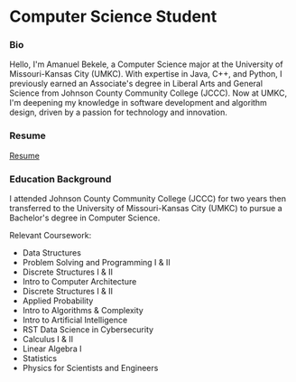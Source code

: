 # Computer Science Student

### Bio

Hello, I'm Amanuel Bekele, a Computer Science major at the University of Missouri-Kansas City (UMKC). With expertise in Java, C++, and Python, I previously earned an Associate's degree in Liberal Arts and General Science from Johnson County Community College (JCCC). Now at UMKC, I'm deepening my knowledge in software development and algorithm design, driven by a passion for technology and innovation.

### Resume
[Resume](file:///C:/Users/amanu/Downloads/Industry%20Resume%20(1).pdf)

### Education Background

I attended Johnson County Community College (JCCC) for two years then transferred to the University of Missouri-Kansas City (UMKC) to pursue a Bachelor's degree in Computer Science. 

Relevant Coursework:
- Data Structures
- Problem Solving and Programming I & II
- Discrete Structures I & II
- Intro to Computer Architecture
- Discrete Structures I & II
- Applied Probability
- Intro to Algorithms & Complexity
- Intro to Artificial Intelligence
- RST Data Science in Cybersecurity
- Calculus I & II
- Linear Algebra I
- Statistics
- Physics for Scientists and Engineers 
